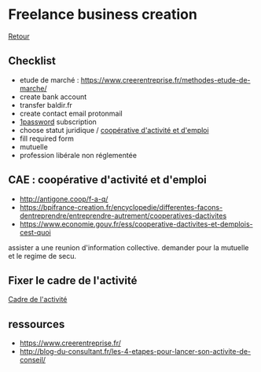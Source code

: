 # Freelance business creation

[Retour](README.md)

## Checklist
* etude de marché : https://www.creerentreprise.fr/methodes-etude-de-marche/
* create bank account
* transfer baldir.fr
* create contact email protonmail
* [1password](https://1password.com/teams/pricing/) subscription
* choose statut juridique / [coopérative d'activité et d'emploi](https://www.economie.gouv.fr/ess/cooperative-dactivites-et-demplois-cest-quoi)
* fill required form
* mutuelle
* profession libérale non réglementée

## CAE : coopérative d'activité et d'emploi

* http://antigone.coop/f-a-q/
* https://bpifrance-creation.fr/encyclopedie/differentes-facons-dentreprendre/entreprendre-autrement/cooperatives-dactivites
* https://www.economie.gouv.fr/ess/cooperative-dactivites-et-demplois-cest-quoi

assister a une reunion d'information collective.
demander pour la mutuelle et le regime de secu.

## Fixer le cadre de l'activité

[Cadre de l'activité](/Freelance/Cadre-activite.md)

## ressources

* https://www.creerentreprise.fr/
* http://blog-du-consultant.fr/les-4-etapes-pour-lancer-son-activite-de-conseil/

